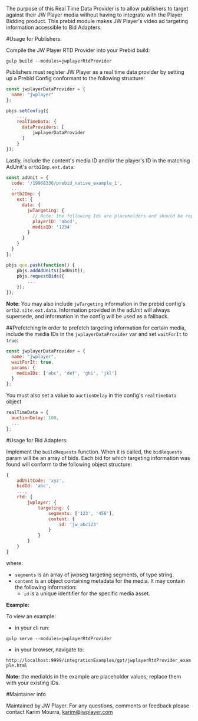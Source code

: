 The purpose of this Real Time Data Provider is to allow publishers to target against their JW Player media without 
having to integrate with the Player Bidding product. This prebid module makes JW Player's video ad targeting information accessible 
to Bid Adapters.

#Usage for Publishers:

Compile the JW Player RTD Provider into your Prebid build:

`gulp build --modules=jwplayerRtdProvider`

Publishers must register JW Player as a real time data provider by setting up a Prebid Config conformant to the 
following structure:

```javascript
const jwplayerDataProvider = {
  name: "jwplayer"
};

pbjs.setConfig({
    ...,
    realTimeData: {
      dataProviders: [
          jwplayerDataProvider
      ]
    }
});
```
Lastly, include the content's media ID and/or the player's ID in the matching AdUnit's `ortb2Imp.ext.data`:

```javascript
const adUnit = {
  code: '/19968336/prebid_native_example_1',
  ...
  ortb2Imp: {
    ext: {
      data: {
        jwTargeting: {
          // Note: the following Ids are placeholders and should be replaced with your Ids.
          playerID: 'abcd',
          mediaID: '1234'
        }
      }
    }
  }
};

pbjs.que.push(function() {
    pbjs.addAdUnits([adUnit]);
    pbjs.requestBids({
        ...
    });
});
``` 

**Note**: You may also include `jwTargeting` information in the prebid config's `ortb2.site.ext.data`. Information provided in the adUnit will always supersede, and information in the config will be used as a fallback.
 
##Prefetching
In order to prefetch targeting information for certain media, include the media IDs in the `jwplayerDataProvider` var and set `waitForIt` to `true`:

```javascript
const jwplayerDataProvider = {
  name: "jwplayer",
  waitForIt: true,
  params: {
    mediaIDs: ['abc', 'def', 'ghi', 'jkl']
  }
};
```

You must also set a value to `auctionDelay` in the config's `realTimeData` object 

```javascript
realTimeData = {
  auctionDelay: 100,
  ...
};
```

#Usage for Bid Adapters:

Implement the `buildRequests` function. When it is called, the `bidRequests` param will be an array of bids.
Each bid for which targeting information was found will conform to the following object structure:

```javascript
{
    adUnitCode: 'xyz',
    bidId: 'abc',
    ...,
    rtd: {
        jwplayer: {
            targeting: {
                segments: ['123', '456'],
                content: {
                    id: 'jw_abc123'
                }
            }
        }   
    }
}
```

where:
- `segments` is an array of jwpseg targeting segments, of type string.
- `content` is an object containing metadata for the media. It may contain the following information: 
  - `id` is a unique identifier for the specific media asset.
  
**Example:**

To view an example:
 
- in your cli run:

`gulp serve --modules=jwplayerRtdProvider`

- in your browser, navigate to:

`http://localhost:9999/integrationExamples/gpt/jwplayerRtdProvider_example.html`

**Note:** the mediaIds in the example are placeholder values; replace them with your existing IDs.

#Maintainer info

Maintained by JW Player. For any questions, comments or feedback please contact Karim Mourra, karim@jwplayer.com
